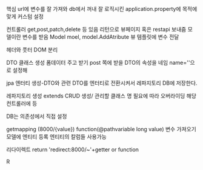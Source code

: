 핵심 url에 변수를 잘 가져와 db에서 꺼내 잘 로직시킨
application.property에 목적에 맞게 커스텀 설정


컨트롤러 get,post,patch,delete 등 있음
리턴으로 뷰페이지 혹은 restapi 보내줌
모델이란 변수를 받음 Model moel, model.AddAtribute 뷰 템플릿에 변수 전달 

헤더와 풋터 DOM 분리

DTO 클래스 생성
폼데이터 주고 받기 post 쪽에 받을 DTO의 속성을 네임 name=''으로 설정해

jpa
엔터티 생성-DTO와 관련
DTO를 엔터티로 전환시켜서 레파지토리 DB에 저장한다.

레파지토리 생성 extends CRUD 생성/ 관리할 클래스 명
필요에 따라 오버라이딩
해당 컨트롤러에 등

DB는 의존성에서 직접 설정

getmapping (8000/{value})
function(@pathvariable long value)  변수 가져오기
모델에 엔티티 등록 엔티티의 칼럼들 사용가능

리다이렉트
return 'redirect:8000/~'+getter or function

R
